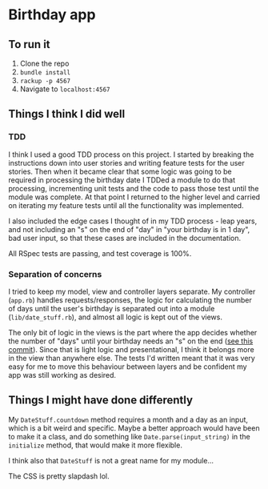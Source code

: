 # Birthday app

## To run it

1. Clone the repo
2. `bundle install`
3. `rackup -p 4567`
4. Navigate to `localhost:4567`

## Things I think I did well

### TDD

I think I used a good TDD process on this project. I started by breaking the instructions down into user stories and writing feature tests for the user stories. Then when it became clear that some logic was going to be required in processing the birthday date I TDDed a module to do that processing, incrementing unit tests and the code to pass those test until the module was complete. At that point I returned to the higher level and carried on iterating my feature tests until all the functionality was implemented.

I also included the edge cases I thought of in my TDD process - leap years, and not including an "s" on the end of "day" in "your birthday is in 1 day", bad user input, so that these cases are included in the documentation.

All RSpec tests are passing, and test coverage is 100%.

### Separation of concerns

I tried to keep my model, view and controller layers separate. My controller (`app.rb`) handles requests/responses, the logic for calculating the number of days until the user's birthday is separated out into a module (`lib/date_stuff.rb`), and almost all logic is kept out of the views.

The only bit of logic in the views is the part where the app decides whether the number of "days" until your birthday needs an "s" on the end ([see this commit](https://github.com/Hives/birthday-app/commit/0a7d20246eb765906cbefb32c0f499e05f39dda2)). Since that is light logic and presentational, I think it belongs more in the view than anywhere else. The tests I'd written meant that it was very easy for me to move this behaviour between layers and be confident my app was still working as desired.

## Things I might have done differently

My `DateStuff.countdown` method requires a month and a day as an input, which is a bit weird and specific. Maybe a better approach would have been to make it a class, and do something like `Date.parse(input_string)` in the `initialize` method, that would make it more flexible.

I think also that `DateStuff` is not a great name for my module...

The CSS is pretty slapdash lol.
